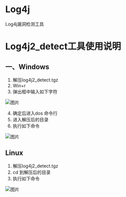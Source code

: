 # Log4j
Log4j漏洞检测工具

# Log4j2_detect工具使用说明
## 一、Windows
1.	解压log4j2_detect.tgz
2.	Win+r
3.	弹出框中输入如下字符

![图片](https://user-images.githubusercontent.com/95903558/145534891-3dc52db0-cfc9-464a-8e43-bc0dccf536b6.png)

4.	确定后进入dos 命令行
5.	进入解压后的目录
6.	执行如下命令

![图片](https://user-images.githubusercontent.com/95903558/145534922-59eb2ebe-86e1-4fea-9f65-ebaa93d5dc9d.png)
## Linux 
1.	解压log4j2_detect.tgz
2.	cd 到解压后的目录
3.	执行如下命令

![图片](https://user-images.githubusercontent.com/95903558/145534954-43bbe9c4-abe1-44e0-afeb-e3c2e0984b01.png)
